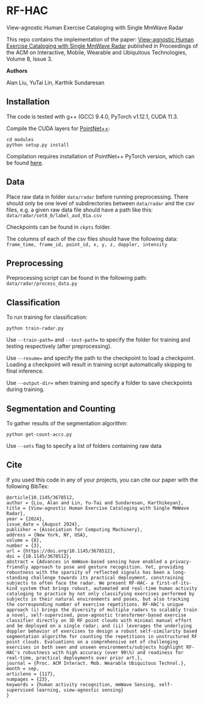 # RF-HAC

View-agnostic Human Exercise Cataloging with Single MmWave Radar

This repo contains the implementation of the paper: [View-agnostic Human Exercise Cataloging with Single MmWave Radar](https://dl.acm.org/doi/10.1145/3678512) published in Proceedings of the ACM on Interactive, Mobile, Wearable and Ubiquitous Technologies, Volume 8, Issue 3.

**Authors**

Alan Liu, YuTai Lin, Karthik Sundaresan

## Installation

The code is tested with g++ (GCC) 9.4.0, PyTorch v1.12.1, CUDA 11.3.

Compile the CUDA layers for [PointNet++](http://arxiv.org/abs/1706.02413):
```
cd modules
python setup.py install
```

Compilation requires installation of PointNet++ PyTorch version, which can be found [here](https://github.com/erikwijmans/Pointnet2_PyTorch).

## Data

Place raw data in folder ``data/radar`` before running preprocessing. There should only be one level of subdirectories between ``data/radar`` and the csv files, e.g. a given raw data file should have a path like this: ``data/radar/set8_0/label_aud_01a.csv``

Checkpoints can be found in ``ckpts`` folder.

The columns of each of the csv files should have the following data: 
``frame_time, frame_id, point_id, x, y, z, doppler, intensity``

## Preprocessing

Preprocessing script can be found in the following path: ``data/radar/process_data.py``

## Classification

To run training for classification:
```
python train-radar.py
```

Use ``--train-path=`` and ``--test-path=`` to specify the folder for training and testing respectively (after preprocessing).

Use ``--resume=`` and specify the path to the checkpoint to load a checkpoint. Loading a checkpoint will result in training script automatically skipping to final inference.

Use ``--output-dir=`` when training and specify a folder to save checkpoints during training.

## Segmentation and Counting

To gather results of the segmentation algorithm:
```
python get-count-accs.py
```
Use ``--sets`` flag to specify a list of folders containing raw data

## Cite

If you used this code in any of your projects, you can cite our paper with the following BibTex:

```
@article{10.1145/3678512,
author = {Liu, Alan and Lin, Yu-Tai and Sundaresan, Karthikeyan},
title = {View-agnostic Human Exercise Cataloging with Single MmWave Radar},
year = {2024},
issue_date = {August 2024},
publisher = {Association for Computing Machinery},
address = {New York, NY, USA},
volume = {8},
number = {3},
url = {https://doi.org/10.1145/3678512},
doi = {10.1145/3678512},
abstract = {Advances in mmWave-based sensing have enabled a privacy-friendly approach to pose and gesture recognition. Yet, providing robustness with the sparsity of reflected signals has been a long-standing challenge towards its practical deployment, constraining subjects to often face the radar. We present RF-HAC- a first-of-its-kind system that brings robust, automated and real-time human activity cataloging to practice by not only classifying exercises performed by subjects in their natural environments and poses, but also tracking the corresponding number of exercise repetitions. RF-HAC's unique approach (i) brings the diversity of multiple radars to scalably train a novel, self-supervised, pose-agnostic transformer-based exercise classifier directly on 3D RF point clouds with minimal manual effort and be deployed on a single radar; and (ii) leverages the underlying doppler behavior of exercises to design a robust self-similarity based segmentation algorithm for counting the repetitions in unstructured RF point clouds. Evaluations on a comprehensive set of challenging exercises in both seen and unseen environments/subjects highlight RF-HAC's robustness with high accuracy (over 90\%) and readiness for real-time, practical deployments over prior art.},
journal = {Proc. ACM Interact. Mob. Wearable Ubiquitous Technol.},
month = sep,
articleno = {117},
numpages = {23},
keywords = {human activity recognition, mmWave Sensing, self-supervised learning, view-agnostic sensing}
}
```
